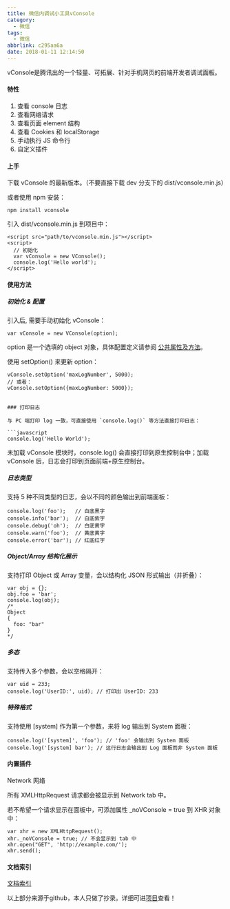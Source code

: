 ```yaml
---
title: 微信内调试小工具vConsole
category:
  - 微信
tags:
  - 微信
abbrlink: c295aa6a
date: 2018-01-11 12:14:50
---
```


vConsole是腾讯出的一个轻量、可拓展、针对手机网页的前端开发者调试面板。

#### 特性

1. 查看 console 日志
2. 查看网络请求
3. 查看页面 element 结构
4. 查看 Cookies 和 localStorage
5. 手动执行 JS 命令行
6. 自定义插件

#### 上手
下载 vConsole 的最新版本。（不要直接下载 dev 分支下的 dist/vconsole.min.js）

或者使用 npm 安装：

```
npm install vconsole
```
 <!-- more -->
引入 dist/vconsole.min.js 到项目中：

```
<script src="path/to/vconsole.min.js"></script>
<script>
  // 初始化
  var vConsole = new VConsole();
  console.log('Hello world');
</script>
```

#### 使用方法
##### 初始化 & 配置
引入后, 需要手动初始化 vConsole：


```
var vConsole = new VConsole(option);
```

option 是一个选填的 object 对象，具体配置定义请参阅 [公共属性及方法](https://github.com/Tencent/vConsole/blob/dev/doc/public_properties_methods_CN.md)。

使用 setOption() 来更新 option：


```
vConsole.setOption('maxLogNumber', 5000);
// 或者：
vConsole.setOption({maxLogNumber: 5000});


### 打印日志

与 PC 端打印 log 一致，可直接使用 `console.log()` 等方法直接打印日志：

```javascript
console.log('Hello World');
```

未加载 vConsole 模块时，console.log() 会直接打印到原生控制台中；加载 vConsole 后，日志会打印到页面前端+原生控制台。

##### 日志类型
支持 5 种不同类型的日志，会以不同的颜色输出到前端面板：

```
console.log('foo');   // 白底黑字
console.info('bar');  // 白底紫字
console.debug('oh');  // 白底黄字
console.warn('foo');  // 黄底黄字
console.error('bar'); // 红底红字
```
##### Object/Array 结构化展示
支持打印 Object 或 Array 变量，会以结构化 JSON 形式输出（并折叠）：


```
var obj = {};
obj.foo = 'bar';
console.log(obj);
/*
Object
{
  foo: "bar"
}
*/
```
##### 多态
支持传入多个参数，会以空格隔开：


```
var uid = 233;
console.log('UserID:', uid); // 打印出 UserID: 233
```
##### 特殊格式
支持使用 [system] 作为第一个参数，来将 log 输出到 System 面板：


```
console.log('[system]', 'foo'); // 'foo' 会输出到 System 面板
console.log('[system] bar'); // 这行日志会输出到 Log 面板而非 System 面板
```


#### 内置插件
Network 网络

所有 XMLHttpRequest 请求都会被显示到 Network tab 中。

若不希望一个请求显示在面板中，可添加属性 _noVConsole = true 到 XHR 对象中：


```
var xhr = new XMLHttpRequest();
xhr._noVConsole = true; // 不会显示到 tab 中
xhr.open("GET", 'http://example.com/');
xhr.send();
```
#### 文档索引
[文档索引](https://github.com/Tencent/vConsole/blob/dev/doc/a_doc_index_CN.md)

以上部分来源于github，本人只做了抄录。详细可进[项目](https://github.com/Tencent/vConsole)查看！